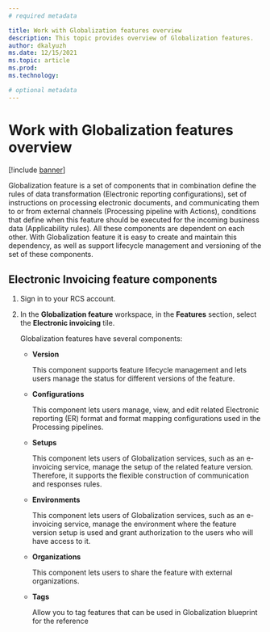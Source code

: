 ```yaml
---
# required metadata

title: Work with Globalization features overview
description: This topic provides overview of Globalization features.
author: dkalyuzh
ms.date: 12/15/2021
ms.topic: article
ms.prod: 
ms.technology: 

# optional metadata
---
```


# Work with Globalization features overview

[!include [banner](../includes/banner.md)]


Globalization feature is a set of components that in combination define the rules of data transformation (Electronic reporting configurations), set of instructions on processing electronic documents, and communicating them to or from external channels (Processing pipeline with Actions), conditions that define when this feature should be executed for the incoming business data (Applicability rules).
All these components are dependent on each other. With Globalization feature it is easy to create and maintain this dependency, as well as support lifecycle management and versioning of the set of these components.


## Electronic Invoicing feature components 

1. Sign in to your RCS account.
2. In the **Globalization feature** workspace, in the **Features** section, select the **Electronic invoicing** tile.


	Globalization features have several components:
	- **Version**
		
		This component supports feature lifecycle management and lets users manage the status for different versions of the feature.
		
	- **Configurations**
	
		This component lets users manage, view, and edit related Electronic reporting (ER) format and format mapping configurations used in the Processing pipelines.
		
	-  **Setups**
	
		This component lets users of Globalization services, such as an e-invoicing service, manage the setup of the related feature version. Therefore, it supports the flexible construction of communication and responses rules.
		
	- **Environments**
	
		This component lets users of Globalization services, such as an e-invoicing service, manage the environment where the feature version setup is used and grant authorization to the users who will have access to it.
		
	- **Organizations**
	
		This component lets users to share the feature with external organizations.
		
	- **Tags**
	
		Allow you to tag features that can be used in Globalization blueprint for the reference 
